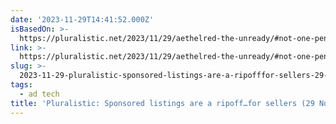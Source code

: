```yaml
---
date: '2023-11-29T14:41:52.000Z'
isBasedOn: >-
  https://pluralistic.net/2023/11/29/aethelred-the-unready/#not-one-penny-for-tribute
link: >-
  https://pluralistic.net/2023/11/29/aethelred-the-unready/#not-one-penny-for-tribute
slug: >-
  2023-11-29-pluralistic-sponsored-listings-are-a-ripofffor-sellers-29-nov-2023-pl
tags:
  - ad tech
title: 'Pluralistic: Sponsored listings are a ripoff…for sellers (29 Nov 2023) – Pl'
---
```


